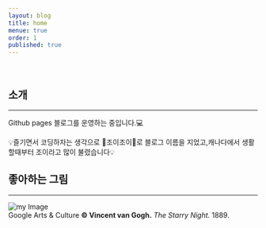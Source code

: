 ```yaml
---
layout: blog
title: home
menue: true
order: 1
published: true
---
```


<br>

## 소개

---

Github pages 블로그를 운영하는 중입니다.💻

💡즐기면서 코딩하자는 생각으로 🍭조이조이🍭로 블로그 이름을 지었고,캐나다에서 생활할때부터
조이라고 많이 불렸습니다💡


## 좋아하는 그림

---

![my Image]({{site.baseurl}}//star.jpeg)  
              Google Arts & Culture **© Vincent van Gogh.**
               _The Starry Night._ 1889.



